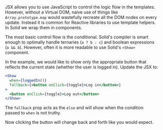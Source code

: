 JSX allows you to use JavaScript to control the logic flow in the templates. However, without a Virtual DOM, naive use of things like `Array.prototype.map` would wastefully recreate all the DOM nodes on every update. Instead it is common for Reactive libraries to use template helpers. In Solid we wrap them in components.

The most basic control flow is the conditional. Solid's compiler is smart enough to optimally handle ternaries (`a ? b : c`) and boolean expressions (`a && b`). However, often it is more readable to use Solid's `<Show>` component.

In the example, we would like to show only the appropriate button that reflects the current state (whether the user is logged in). Update the JSX to:
```jsx
<Show
  when={loggedIn()}
  fallback={<button onClick={toggle}>Log in</button>}
>
  <button onClick={toggle}>Log out</button>
</Show>
```
The `fallback` prop acts as the `else` and will show when the condition passed to `when` is not truthy.

Now clicking the button will change back and forth like you would expect.
